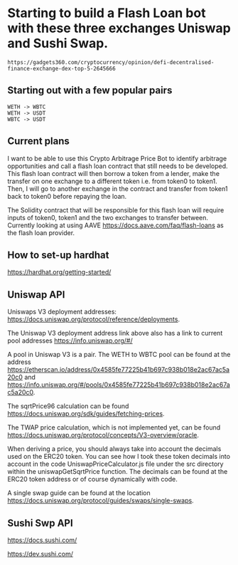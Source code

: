 

# Starting to build a Flash Loan bot with these three exchanges Uniswap and Sushi Swap.
    https://gadgets360.com/cryptocurrency/opinion/defi-decentralised-finance-exchange-dex-top-5-2645666

## Starting out with a few popular pairs
    WETH -> WBTC
    WETH -> USDT
    WBTC -> USDT

## Current plans

I want to be able to use this Crypto Arbitrage Price Bot to identify arbitrage opportunities and call a flash loan contract that still needs to be developed. This flash loan contract will then borrow a token from a lender, make the transfer on one exchange to a different token i.e. from token0 to token1. Then, I will go to another exchange in the contract and transfer from token1 back to token0 before repaying the loan.

The Solidity contract that will be responsible for this flash loan will require inputs of token0, token1 and the two exchanges to transfer between. Currently looking at using AAVE https://docs.aave.com/faq/flash-loans as the flash loan provider.

## How to set-up hardhat
https://hardhat.org/getting-started/

## Uniswap API
Uniswaps V3 deployment addresses: https://docs.uniswap.org/protocol/reference/deployments.

The Uniswap V3 deployment address link above also has a link to current pool addresses https://info.uniswap.org/#/

A pool in Uniswap V3 is a pair. The WETH to WBTC pool can be found at the address https://etherscan.io/address/0x4585fe77225b41b697c938b018e2ac67ac5a20c0 and https://info.uniswap.org/#/pools/0x4585fe77225b41b697c938b018e2ac67ac5a20c0.

The sqrtPrice96 calculation can be found https://docs.uniswap.org/sdk/guides/fetching-prices.

The TWAP price calculation, which is not implemented yet, can be found https://docs.uniswap.org/protocol/concepts/V3-overview/oracle.

When deriving a price, you should always take into account the decimals used on the ERC20 token. You can see how I took these token decimals into account in the code UniswapPriceCalculator.js file under the src directory within the uniswapGetSqrtPrice function. The decimals can be found at the ERC20 token address or of course dynamically with code.

A single swap guide can be found at the location https://docs.uniswap.org/protocol/guides/swaps/single-swaps.

## Sushi Swp API
https://docs.sushi.com/

https://dev.sushi.com/
